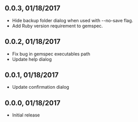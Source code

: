 ## 0.0.3, 01/18/2017
* Hide backup folder dialog when used with --no-save flag.
* Add Ruby version requirement to gemspec.

## 0.0.2, 01/18/2017
* Fix bug in gemspec executables path
* Update help dialog

## 0.0.1, 01/18/2017
* Update confirmation dialog

## 0.0.0, 01/18/2017
* Initial release
